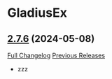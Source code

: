 # GladiusEx

## [2.7.6](https://github.com/vendethiel/GladiusEx/tree/2.7.6) (2024-05-08)
[Full Changelog](https://github.com/vendethiel/GladiusEx/compare/2.7.5...2.7.6) [Previous Releases](https://github.com/vendethiel/GladiusEx/releases)

- zzz  
